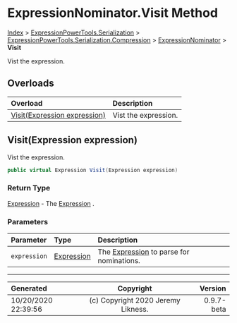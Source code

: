﻿# ExpressionNominator.Visit Method

[Index](../index.md) > [ExpressionPowerTools.Serialization](ExpressionPowerTools.Serialization.a.md) > [ExpressionPowerTools.Serialization.Compression](ExpressionPowerTools.Serialization.Compression.n.md) > [ExpressionNominator](ExpressionPowerTools.Serialization.Compression.ExpressionNominator.cs.md) > **Visit**

Vist the expression.

## Overloads

| Overload | Description |
| :-- | :-- |
| [Visit(Expression expression)](#visitexpression-expression) | Vist the expression. |
## Visit(Expression expression)

Vist the expression.

```csharp
public virtual Expression Visit(Expression expression)
```

### Return Type

 [Expression](https://docs.microsoft.com/dotnet/api/system.linq.expressions.expression)  - The [Expression](https://docs.microsoft.com/dotnet/api/system.linq.expressions.expression) .

### Parameters

| Parameter | Type | Description |
| :-- | :-- | :-- |
| `expression` | [Expression](https://docs.microsoft.com/dotnet/api/system.linq.expressions.expression) | The [Expression](https://docs.microsoft.com/dotnet/api/system.linq.expressions.expression) to parse for nominations. |



---

| Generated | Copyright | Version |
| :-- | :-: | --: |
| 10/20/2020 22:39:56 | (c) Copyright 2020 Jeremy Likness. | 0.9.7-beta |
